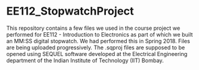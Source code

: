# EE112_StopwatchProject
This repository contains a few files we used in the course project we performed for EE112 - Introduction to Electronics as part of which we built an MM:SS digital stopwatch.
We had performed this in Spring 2018.
Files are being uploaded progressively.
The .sqproj files are supposed to be opened using SEQUEL software developed at the Electrical Engineering department of the Indian Institute of Technology (IIT) Bombay.
